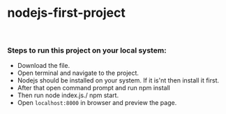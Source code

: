 # nodejs-first-project
 
 <br>
 
### Steps to run this project on your local system:
- Download the file.
- Open terminal and navigate to the project.
- Nodejs should be installed on your system. If it is'nt then install it first.
- After that open command prompt and run npm install
- Then run node index.js./ npm start.
- Open ```localhost:8000``` in browser and preview the page.


